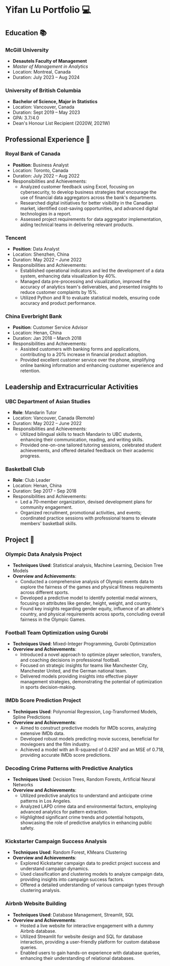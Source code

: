 # Yifan Lu Portfolio 💻

## Education 📚

### McGill University
- **Desautels Faculty of Management**
- *Master of Management in Analytics*
- Location: Montreal, Canada
- Duration: July 2023 – Aug 2024

### University of British Columbia
- **Bachelor of Science, Major in Statistics**
- Location: Vancouver, Canada
- Duration: Sept 2019 – May 2023
- GPA: 3.7/4.0
- Dean's Honour List Recipient (2020W, 2021W)

## Professional Experience 🏢

### Royal Bank of Canada
- **Position**: Business Analyst
- Location: Toronto, Canada
- Duration: July 2022 – Aug 2022
- Responsibilities and Achievements:
  - Analyzed customer feedback using Excel, focusing on cybersecurity, to develop business strategies that encourage the use of financial data aggregators across the bank's departments.
  - Researched digital initiatives for better visibility in the Canadian market, identified cost-saving opportunities, and advanced digital technologies in a report.
  - Assessed project requirements for data aggregator implementation, aiding technical teams in delivering relevant products.

### Tencent
- **Position**: Data Analyst
- Location: Shenzhen, China
- Duration: May 2022 – June 2022
- Responsibilities and Achievements:
  - Established operational indicators and led the development of a data system, enhancing data visualization by 40%.
  - Managed data pre-processing and visualization, improved the accuracy of analytics team's deliverables, and presented insights to reduce customer complaints by 15%.
  - Utilized Python and R to evaluate statistical models, ensuring code accuracy and product performance.

### China Everbright Bank
- **Position**: Customer Service Advisor
- Location: Henan, China
- Duration: Jan 2018 – March 2018
- Responsibilities and Achievements:
  - Assisted customers with banking forms and applications, contributing to a 20% increase in financial product adoption.
  - Provided excellent customer service over the phone, simplifying online banking information and enhancing customer experience and retention.

## Leadership and Extracurricular Activities

### UBC Department of Asian Studies
- **Role**: Mandarin Tutor
- Location: Vancouver, Canada (Remote)
- Duration: May 2022 – June 2022
- Responsibilities and Achievements:
  - Utilized bilingual skills to teach Mandarin to UBC students, enhancing their communication, reading, and writing skills.
  - Provided one-on-one tailored tutoring sessions, celebrated student achievements, and offered detailed feedback on their academic progress.

### Basketball Club
- **Role**: Club Leader
- Location: Henan, China
- Duration: Sep 2017 - Sep 2018
- Responsibilities and Achievements:
  - Led a 70-member organization, devised development plans for community engagement.
  - Organized recruitment, promotional activities, and events; coordinated practice sessions with professional teams to elevate members' basketball skills.

## Project 📝

### Olympic Data Analysis Project
- **Techniques Used**: Statistical analysis, Machine Learning, Decision Tree Models
- **Overview and Achievements**:
  - Conducted a comprehensive analysis of Olympic events data to explore the fairness of the games and physical fitness requirements across different sports.
  - Developed a predictive model to identify potential medal winners, focusing on attributes like gender, height, weight, and country.
  - Found key insights regarding gender equity, influence of an athlete's country, and physical requirements across sports, concluding overall fairness in the Olympic Games.

### Football Team Optimization using Gurobi
- **Techniques Used**: Mixed-Integer Programming, Gurobi Optimization
- **Overview and Achievements**:
  - Introduced a novel approach to optimize player selection, transfers, and coaching decisions in professional football.
  - Focused on strategic insights for teams like Manchester City, Manchester United, and the German national team.
  - Delivered models providing insights into effective player management strategies, demonstrating the potential of optimization in sports decision-making.

### IMDb Score Prediction Project
- **Techniques Used**: Polynomial Regression, Log-Transformed Models, Spline Predictions
- **Overview and Achievements**:
  - Aimed to construct predictive models for IMDb scores, analyzing extensive IMDb data.
  - Developed robust models predicting movie success, beneficial for moviegoers and the film industry.
  - Achieved a model with an R-squared of 0.4297 and an MSE of 0.718, providing accurate IMDb score predictions.

### Decoding Crime Patterns with Predictive Analytics
- **Techniques Used**: Decision Trees, Random Forests, Artificial Neural Networks
- **Overview and Achievements**:
  - Utilized predictive analytics to understand and anticipate crime patterns in Los Angeles.
  - Analyzed LAPD crime data and environmental factors, employing advanced analytics for pattern extraction.
  - Highlighted significant crime trends and potential hotspots, showcasing the role of predictive analytics in enhancing public safety.

### Kickstarter Campaign Success Analysis
- **Techniques Used**: Random Forest, KMeans Clustering
- **Overview and Achievements**:
  - Explored Kickstarter campaign data to predict project success and understand campaign dynamics.
  - Used classification and clustering models to analyze campaign data, providing insights into campaign success factors.
  - Offered a detailed understanding of various campaign types through clustering analysis.

### Airbnb Website Building
- **Techniques Used**: Database Management, Streamlit, SQL
- **Overview and Achievements**:
  - Hosted a live website for interactive engagement with a dummy Airbnb database.
  - Utilized Streamlit for website design and SQL for database interaction, providing a user-friendly platform for custom database queries.
  - Enabled users to gain hands-on experience with database queries, enhancing their understanding of relational databases.


